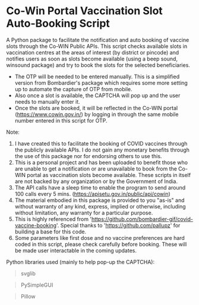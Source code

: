 # Co-Win Portal Vaccination Slot Auto-Booking Script
A Python package to facilitate the notification and auto booking of vaccine slots through the Co-WIN Public APIs. This script checks available slots in vaccination centres at the areas of interest (by district or pincode) and notifies users as soon as slots become available (using a beep sound, winsound package) and try to book the slots for the selected beneficiaries.

- The OTP will be needed to be entered manually. This is a simplified version from Bombardier's package which requires some more setting up to automate the capture of OTP from mobile. 
- Also once a slot is available, the CAPTCHA will pop up and the user needs to manually enter it.
- Once the slots are booked, it will be reflected in the Co-WIN portal (https://www.cowin.gov.in/) by logging in through the same mobile number entered in this script for OTP. 


Note:
  1) I have created this to facilitate the booking of COVID vaccines through the publicly available APIs. I do not gain any monetary benefits through the use of this package nor for endorsing others to use this.
  2) This is a personal project and has been uploaded to benefit those who are unable to get a notification or are unavailable to book from the Co-WIN portal as vaccination slots become available. These scripts in itself are not backed by any organization or by the Government of India. 
  3) The API calls have a sleep time to enable the program to send around 100 calls every 5 mins. (https://apisetu.gov.in/public/api/cowin)
  4) The material embodied in this package is provided to you "as-is" and without warranty of any kind, express, implied or otherwise, including without limitation, any warranty for a particular purpose.
  5) This is highly referenced from 'https://github.com/bombardier-gif/covid-vaccine-booking'. Special thanks to 'https://github.com/pallupz' for building a base for this code.
  6) Some parameters like first dose and no vaccine preferences are hard coded in this script, please check carefully before booking. These will be made user interactable in the coming updates. 

  
Python libraries used (mainly to help pop-up the CAPTCHA):
> svglib

> PySimpleGUI

> Pillow
